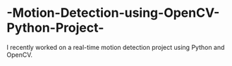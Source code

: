 # -Motion-Detection-using-OpenCV-Python-Project-
I recently worked on a real-time motion detection project using Python and OpenCV.
